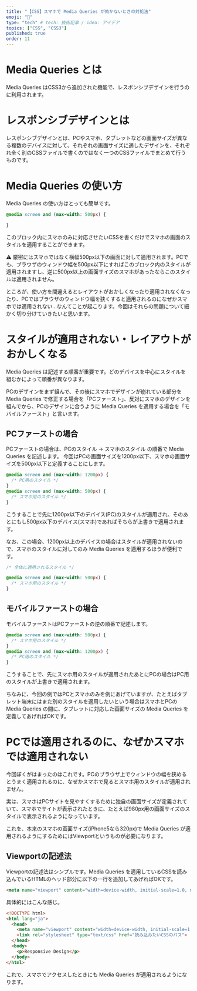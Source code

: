 ```yaml
---
title: "【CSS】スマホで Media Queries が効かないときの対処法"
emoji: "🔖"
type: "tech" # tech: 技術記事 / idea: アイデア
topics: ["CSS", "CSS3"]
published: true
order: 11
---
```


# Media Queries とは
Media Queries はCSS3から追加された機能で、レスポンシブデザインを行うのに利用されます。

# レスポンシブデザインとは
レスポンシブデザインとは、PCやスマホ、タブレットなどの画面サイズが異なる複数のデバイスに対して、それぞれの画面サイズに適したデザインを、それぞれ全く別のCSSファイルで書くのではなく一つのCSSファイルでまとめて行うものです。

# Media Queries の使い方
Media Queries の使い方はとっても簡単です。

```css
@media screen and (max-width: 500px) {

}
```

このブロック内にスマホのみに対応させたいCSSを書くだけでスマホの画面のスタイルを適用することができます。

⚠️ 厳密にはスマホではなく横幅500px以下の画面に対して適用されます。PCでも、ブラウザのウィンドウ幅を500px以下にすればこのブロック内のスタイルが適用されますし、逆に500px以上の画面サイズのスマホがあったならこのスタイルは適用されません。

ところが、使い方を間違えるとレイアウトがおかしくなったり適用されなくなったり、PCではブラウザのウィンドウ幅を狭くすると適用されるのになぜかスマホでは適用されない…なんてことが起こります。今回はそれらの問題について細かく切り分けていきたいと思います。

# スタイルが適用されない・レイアウトがおかしくなる
Media Queries は記述する順番が重要です。どのデバイスを中心にスタイルを組むかによって順番が異なります。

PCのデザインをまず組んで、その後にスマホでデザインが崩れている部分を Media Queries で修正する場合を「PCファースト」、反対にスマホのデザインを組んでから、PCのデザインに合うように Media Queries を適用する場合を「モバイルファースト」と言います。

## PCファーストの場合
PCファーストの場合は、PCのスタイル → スマホのスタイル の順番で Media Queries を記述します。
今回はPCの画面サイズを1200px以下、スマホの画面サイズを500px以下と定義することにします。

```css
@media screen and (max-width: 1200px) {
  /* PC用のスタイル */
}
@media screen and (max-width: 500px) {
  /* スマホ用のスタイル */
}
```

こうすることで先に1200px以下のデバイス(PC)のスタイルが適用され、そのあとにもし500px以下のデバイス(スマホ)であればそちらが上書きで適用されます。

なお、この場合、1200px以上のデバイスの場合はスタイルが適用されないので、スマホのスタイルに対してのみ Media Queries を適用するほうが便利です。

```css
/* 全体に適用されるスタイル */

@media screen and (max-width: 500px) {
  /* スマホ用のスタイル */
}
```

## モバイルファーストの場合
モバイルファーストはPCファーストの逆の順番で記述します。

```css
@media screen and (max-width: 500px) {
  /* スマホ用のスタイル */
}
@media screen and (max-width: 1200px) {
  /* PC用のスタイル */
}
```

こうすることで、先にスマホ用のスタイルが適用されたあとにPCの場合はPC用のスタイルが上書きで適用されます。

ちなみに、今回の例ではPCとスマホのみを例にあげていますが、たとえばタブレット端末にはまた別のスタイルを適用したいという場合はスマホとPCの Media Queries の間に、タブレットに対応した画面サイズの Media Queries を定義してあげればOKです。

# PCでは適用されるのに、なぜかスマホでは適用されない
今回ぼくがはまったのはこれです。PCのブラウザ上でウィンドウの幅を狭めるとうまく適用されるのに、なぜかスマホで見るとスマホ用のスタイルが適用されません。

実は、スマホはPCサイトを見やすくするために独自の画面サイズが定義されていて、スマホでサイトが表示されたときに、たとえば980px用の画面サイズのスタイルで表示されるようになっています。

これを、本来のスマホの画面サイズ(iPhone5なら320px)で Media Queries が適用されるようにするためにはViewportというものが必要になります。

## Viewportの記述法
Viewportの記述法はシンプルです。Media Queries を適用しているCSSを読み込んでいるHTMLのヘッド部分に以下の一行を追加してあげればOKです。

```html
<meta name="viewport" content="width=device-width, initial-scale=1.0, maximum-scale=1.0, minimum-scale=1.0">
```

具体的にはこんな感じ。

```html
<!DOCTYPE html>
<html lang="ja">
  <head>
    <meta name="viewport" content="width=device-width, initial-scale=1.0, maximum-scale=1.0, minimum-scale=1.0">
    <link rel="stylesheet" type="text/css" href="読み込みたいCSSのパス">
  </head>
  <body>
    <p>Responsive Design</p>
  </body>
</html>
```

これで、スマホでアクセスしたときにも Media Queries が適用されるようになります。
